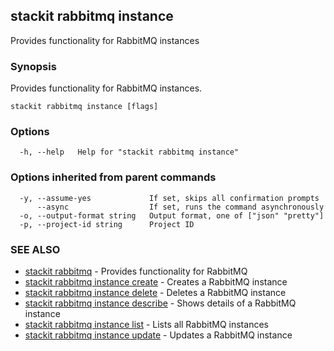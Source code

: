 ## stackit rabbitmq instance

Provides functionality for RabbitMQ instances

### Synopsis

Provides functionality for RabbitMQ instances.

```
stackit rabbitmq instance [flags]
```

### Options

```
  -h, --help   Help for "stackit rabbitmq instance"
```

### Options inherited from parent commands

```
  -y, --assume-yes             If set, skips all confirmation prompts
      --async                  If set, runs the command asynchronously
  -o, --output-format string   Output format, one of ["json" "pretty"]
  -p, --project-id string      Project ID
```

### SEE ALSO

* [stackit rabbitmq](./stackit_rabbitmq.md)	 - Provides functionality for RabbitMQ
* [stackit rabbitmq instance create](./stackit_rabbitmq_instance_create.md)	 - Creates a RabbitMQ instance
* [stackit rabbitmq instance delete](./stackit_rabbitmq_instance_delete.md)	 - Deletes a RabbitMQ instance
* [stackit rabbitmq instance describe](./stackit_rabbitmq_instance_describe.md)	 - Shows details of a RabbitMQ instance
* [stackit rabbitmq instance list](./stackit_rabbitmq_instance_list.md)	 - Lists all RabbitMQ instances
* [stackit rabbitmq instance update](./stackit_rabbitmq_instance_update.md)	 - Updates a RabbitMQ instance

